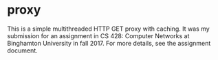
# proxy #

This is a simple multithreaded HTTP GET proxy with caching. It was my submission for an assignment in CS 428: Computer Networks at Binghamton University in fall 2017. For more details, see the assignment document.
